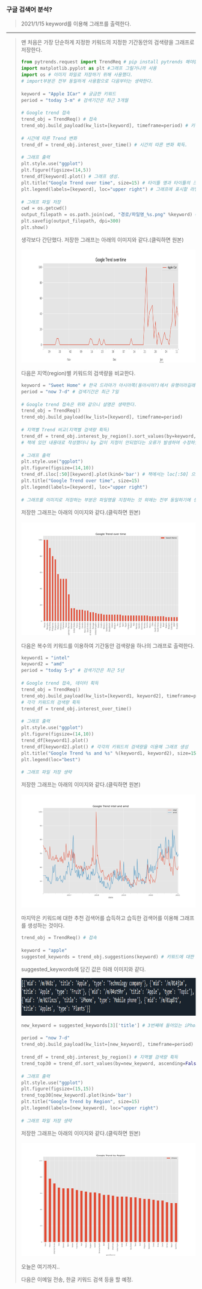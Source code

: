 ### 구글 검색어 분석? 
> 2021/1/15
> keyword를 이용해 그래프를 출력한다. 
---
> 맨 처음은 가장 단순하게 지정한 키워드의 지정한 기간동안의 검색량을 그래프로 저장한다.
> ```Python
> from pytrends.request import TrendReq # pip install pytrends 해야함. 구글의 검색어 정보를 가져오기 쉽게 해준다.
> import matplotlib.pyplot as plt #그래프 그릴거니까 사용
> import os # 이미지 파일로 저장하기 위해 사용했다.
> # import부분은 전부 동일하게 사용함으로 다음부터는 생략한다.
> 
> keyword = "Apple ICar" # 궁금한 키워드
> period = "today 3-m" # 검색기간은 최근 3개월
> 
> # Google trend 접속
> trend_obj = TrendReq() # 접속
> trend_obj.build_payload(kw_list=[keyword], timeframe=period) # 키워드와 기간을 파라미터로 전달해 정보를 얻는다.
> 
> # 시간에 따른 Trend 변화
> trend_df = trend_obj.interest_over_time() # 시간의 따른 변화 획득.
> 
> # 그래프 출력
> plt.style.use("ggplot")
> plt.figure(figsize=(14,5))
> trend_df[keyword].plot() # 그래프 생성.
> plt.title("Google Trend over time", size=15) # 타이틀 명과 타이틀의 크기를 지정한다.
> plt.legend(labels=[keyword], loc="upper right") # 그래프에 표시할 라밸과 정렬 방향 지정해준다.
> 
> # 그래프 파일 저장
> cwd = os.getcwd()
> output_filepath = os.path.join(cwd, "경로/파일명_%s.png" %keyword) # 키워드의 이름으로 이미지 파일을 저장한다.
> plt.savefig(output_filepath, dpi=300)
> plt.show()
> ```
> 
> 생각보다 간단했다. 저장한 그래프는 아래의 이미지와 같다.(클릭하면 원본)
> <br><br>
> <img src="./image/step3_1/google_trend_Apple ICar.png" width="600" height="300">
>
> 다음은 지역(region)별 키워드의 검색량을 비교한다.
> ```Python
> keyword = "Sweet Home" # 한국 드라마가 아시아쪽(동아시아?)에서 유행이라길래 스위트홈으로 해봤다.
> period = "now 7-d" # 검색기간은 최근 7일
> 
> # Google trend 접속은 위와 같으니 설명은 생략한다.
> trend_obj = TrendReq()
> trend_obj.build_payload(kw_list=[keyword], timeframe=period)
> 
> # 지역별 Trend 비교(지역별 검색량 획득)
> trend_df = trend_obj.interest_by_region().sort_values(by=keyword, ascending=False)
> # 책에 있던 내용대로 작성했더니 by 값이 지정이 안되었다는 오류가 발생하여 수정하였다.
> 
> # 그래프 출력
> plt.style.use("ggplot")
> plt.figure(figsize=(14,10))
> trend_df.iloc[:50][keyword].plot(kind='bar') # 책에서는 loc[:50] 으로 작성되어 오류가 발생했다. 인덱스를 사용할 것이면 iloc를 이용해야 한다.
> plt.title("Google Trend over time", size=15)
> plt.legend(labels=[keyword], loc="upper right")
> 
> # 그래프를 이미지로 저장하는 부분은 파일명을 지정하는 것 외에는 전부 동일하기에 생략한다.
> ```
> 
> 저장한 그래프는 아래의 이미지와 같다.(클릭하면 원본)
> <br><br>
> <img src="./image/step3_1/google_trend_by_region_Sweet Home.png" width="600" height="300">
>
> 다음은 복수의 키워드를 이용하여 기간동안 검색량을 하나의 그래프로 출력한다.
> ```Python
> keyword1 = "intel"
> keyword2 = "amd"
> period = "today 5-y" # 검색기간은 최근 5년
> 
> # Google trend 접속, 데이터 획득
> trend_obj = TrendReq()
> trend_obj.build_payload(kw_list=[keyword1, keyword2], timeframe=period) # kw_list는 최대 5개
> # 각각 키워드의 검색량 획득
> trend_df = trend_obj.interest_over_time()
> 
> # 그래프 출력
> plt.style.use("ggplot")
> plt.figure(figsize=(14,10))
> trend_df[keyword1].plot()
> trend_df[keyword2].plot() # 각각의 키워드의 검색량을 이용해 그래프 생성
> plt.title("Google Trend %s and %s" %(keyword1, keyword2), size=15)
> plt.legend(loc="best")
>
> # 그래프 파일 저장 생략
> ```
> 
> 저장한 그래프는 아래의 이미지와 같다.(클릭하면 원본)
> <br><br>
> <img src="./image/step3_1/Google_Trend_intel_and_amd.png" width="600" height="300">
>
> 마지막은 키워드에 대한 추천 검색어를 습득하고 습득한 검색어를 이용해 그래프를 생성하는 것이다.
> ```Python
> trend_obj = TrendReq() # 접속
> 
> keyword = "apple"
> suggested_keywords = trend_obj.suggestions(keyword) # 키워드에 대한 추천 검색어 습득
> ```
> 
> suggested_keywords에 담긴 값은 아래 이미지와 같다.
> 
> <img src="./image/step3_1/suggested_keywords.png" width="800" height="100">
>
> ```Python
> new_keyword = suggested_keywords[3]['title'] # 3번째에 들어있는 iPhone 획득
> 
> period = "now 7-d"
> trend_obj.build_payload(kw_list=[new_keyword], timeframe=period) # new_keyword의 지정한 기간동안 검색량 획득
> 
> trend_df = trend_obj.interest_by_region() # 지역별 검색량 획득
> trend_top30 = trend_df.sort_values(by=new_keyword, ascending=False).head(30) # top30 획득
> 
> # 그래프 출력
> plt.style.use("ggplot")
> plt.figure(figsize=(15,15))
> trend_top30[new_keyword].plot(kind='bar')
> plt.title("Google Trend by Region", size=15)
> plt.legend(labels=[new_keyword], loc="upper right")
>
> # 그래프 파일 저장 생략
> ```
> 
> 저장한 그래프는 아래의 이미지와 같다.(클릭하면 원본)
> <br><br>
> <img src="./image/step3_1/google_trend_by_region_iPhone.png" width="600" height="300">
>
> 
> 오늘은 여기까지..
>
> 다음은 이메일 전송, 한글 키워드 검색 등을 할 예정.

